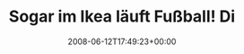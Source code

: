---
retweeted: false
source: <a href="http://www.cloudhopper.com/" rel="nofollow">Twitter SMS</a>
entities:
  hashtags:
  - text: em08
    indices:
    - '43'
    - '48'
  symbols: []
  user_mentions: []
  urls: []
display_text_range:
- '0'
- '48'
favorite_count: '0'
id_str: '833208064'
truncated: false
retweet_count: '0'
id: '833208064'
created_at: Thu Jun 12 17:49:23 +0000 2008
favorited: false
full_text: 'Sogar im Ikea läuft Fußball! Die spinnen!! #em08'
lang: de
tags:
- em08
- pesos:twitter
date: '2008-06-12T17:49:23+00:00'
src: https://twitter.com/bascht/status/833208064
original_url: https://twitter.com/bascht/status/833208064
type: twitter_tweet
text: 'Sogar im Ikea läuft Fußball! Die spinnen!! #em08'
title: Sogar im Ikea läuft Fußball! Di

---